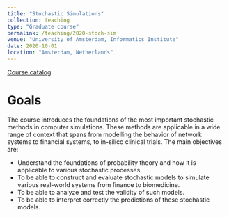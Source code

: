 ```yaml
---
title: "Stochastic Simulations"
collection: teaching
type: "Graduate course"
permalink: /teaching/2020-stoch-sim
venue: "University of Amsterdam, Informatics Institute"
date: 2020-10-01
location: "Amsterdam, Netherlands"
---
```


[Course catalog](http://studiegids.uva.nl/xmlpages/page/2021-2022-en/search-course/course/88901)

Goals
=====

The course introduces the foundations of the most important stochastic methods in computer simulations. These methods are applicable in a wide range of context that spans from modelling the behavior of network systems to financial systems, to in-silico clinical trials. The main objectives are:

* Understand the foundations of probability theory and how it is applicable to various stochastic processes.
* To be able to construct and evaluate stochastic models to simulate various real-world systems from finance to biomedicine.
* To be able to analyze and test the validity of such models.
* To be able to interpret correctly the predictions of these stochastic models.
